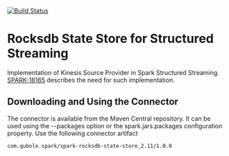 [![Build Status](https://travis-ci.org/qubole/kinesis-sql.svg?branch=master)](https://travis-ci.org/qubole/kinesis-sql)

# Rocksdb State Store for Structured Streaming 

Implementation of Kinesis Source Provider in Spark Structured Streaming. [SPARK-18165](https://issues.apache.org/jira/browse/SPARK-18165) describes the need for such implementation. 

## Downloading and Using the Connector

The connector is available from the Maven Central repository. It can be used using the --packages option or the spark.jars.packages configuration property. Use the following connector artifact

	com.qubole.spark/spark-rocksdb-state-store_2.11/1.0.0
  
